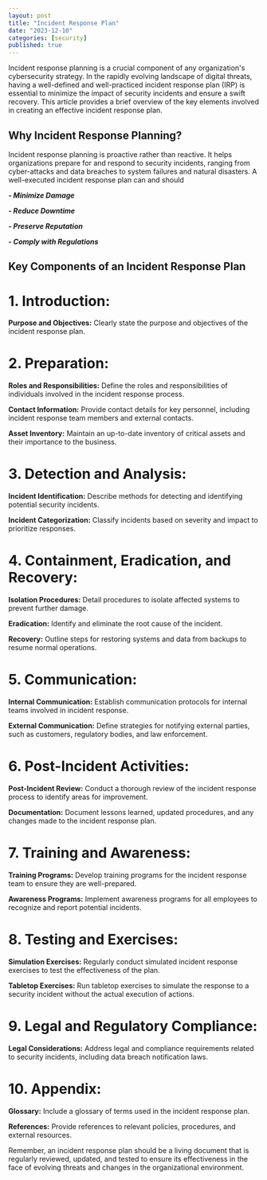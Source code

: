 ```yaml
---
layout: post
title: "Incident Response Plan"
date: "2023-12-10"
categories: [security]
published: true
---
```


Incident response planning is a crucial component of any organization's cybersecurity strategy. In the rapidly evolving landscape of digital threats, having a well-defined and well-practiced incident response plan (IRP) is essential to minimize the impact of security incidents and ensure a swift recovery. This article provides a brief overview of the key elements involved in creating an effective incident response plan.

## Why Incident Response Planning?

Incident response planning is proactive rather than reactive. It helps organizations prepare for and respond to security incidents, ranging from cyber-attacks and data breaches to system failures and natural disasters. A well-executed incident response plan can and should

***- Minimize Damage***

***- Reduce Downtime***

***- Preserve Reputation***

***- Comply with Regulations***

## Key Components of an Incident Response Plan

# 1. Introduction:

**Purpose and Objectives:** Clearly state the purpose and objectives of the incident response plan.

# 2. Preparation:

**Roles and Responsibilities:** Define the roles and responsibilities of individuals involved in the incident response process.

**Contact Information:** Provide contact details for key personnel, including incident response team members and external contacts.

**Asset Inventory:** Maintain an up-to-date inventory of critical assets and their importance to the business.

# 3. Detection and Analysis:

**Incident Identification:** Describe methods for detecting and identifying potential security incidents.

**Incident Categorization:** Classify incidents based on severity and impact to prioritize responses.

# 4. Containment, Eradication, and Recovery:

**Isolation Procedures:** Detail procedures to isolate affected systems to prevent further damage.

**Eradication:** Identify and eliminate the root cause of the incident.

**Recovery:** Outline steps for restoring systems and data from backups to resume normal operations.

# 5. Communication:

**Internal Communication:** Establish communication protocols for internal teams involved in incident response.

**External Communication:** Define strategies for notifying external parties, such as customers, regulatory bodies, and law enforcement.

# 6. Post-Incident Activities:

**Post-Incident Review:** Conduct a thorough review of the incident response process to identify areas for improvement.

**Documentation:** Document lessons learned, updated procedures, and any changes made to the incident response plan.

# 7. Training and Awareness:

**Training Programs:** Develop training programs for the incident response team to ensure they are well-prepared.

**Awareness Programs:** Implement awareness programs for all employees to recognize and report potential incidents.

# 8. Testing and Exercises:

**Simulation Exercises:** Regularly conduct simulated incident response exercises to test the effectiveness of the plan.

**Tabletop Exercises:** Run tabletop exercises to simulate the response to a security incident without the actual execution of actions.

# 9. Legal and Regulatory Compliance:

**Legal Considerations:** Address legal and compliance requirements related to security incidents, including data breach notification laws.

# 10. Appendix:

**Glossary:** Include a glossary of terms used in the incident response plan.

**References:** Provide references to relevant policies, procedures, and external resources.

Remember, an incident response plan should be a living document that is regularly reviewed, updated, and tested to ensure its effectiveness in the face of evolving threats and changes in the organizational environment.
